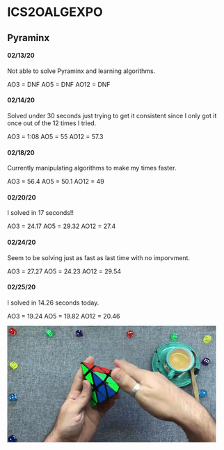 # **ICS2OALGEXPO**
## Pyraminx

#### 02/13/20
Not able to solve Pyraminx and learning algorithms.

AO3 = DNF          AO5 = DNF          AO12 = DNF

#### 02/14/20
Solved under 30 seconds just trying to get it consistent since I only got it once out of the 12 times I tried.

AO3 = 1:08          AO5 = 55          AO12 = 57.3

#### 02/18/20
Currently manipulating algorithms to make my times faster.

AO3 = 56.4         AO5 =  50.1         AO12 = 49

#### 02/20/20
I solved in 17 seconds!!

AO3 = 24.17         AO5 = 29.32           AO12 = 27.4

#### 02/24/20
Seem to be solving just as fast as last time with no imporvment.

AO3 = 27.27         AO5 = 24.23           AO12 = 29.54

#### 02/25/20
I solved in 14.26 seconds today.

AO3 = 19.24         AO5 = 19.82           AO12 = 20.46

![](Images/Stock%20images/giphy.gif)

